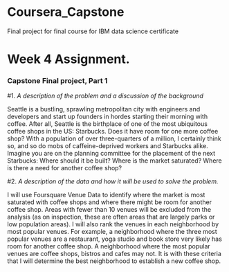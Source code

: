 # Coursera_Capstone
Final project for final course for IBM data science certificate 
# Week 4 Assignment. 
### Capstone Final project, Part 1

#1. _A description of the problem and a discussion of the background_ 

Seattle is a bustling, sprawling metropolitan city with engineers and developers and start up founders in hordes starting their morning with coffee. After all, Seattle is the birthplace of one of the most ubiquitous coffee shops in the US: Starbucks. Does it have room for one more coffee shop? With a population of over three-quarters of a million, I certainly think so, and so do mobs of caffeine-deprived workers and Starbucks alike. Imagine you are on the planning committee for the placement of the next Starbucks: Where should it be built? Where is the market saturated? Where is there a need for another coffee shop? 


#2. _A description of the data and how it will be used to solve the problem._

I will use Foursquare Venue Data to identify where the market is most saturated with coffee shops and where there might be room for another coffee shop. Areas with fewer than 10 venues will be excluded from the analysis (as on inspection, these are often areas that are largely parks or low population areas). I will also rank the venues in each neighborhood by most popular venues. For example, a neighborhood where the three most popular venues are a restaurant, yoga studio and book store very likely has room for another coffee shop. A neighborhood where the most popular venues are coffee shops, bistros and cafes may not. It is with these criteria that I will determine the best neighborhood to establish a new coffee shop.

